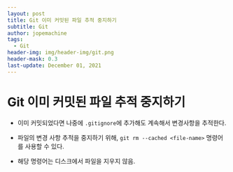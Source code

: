 ```yaml
---
layout: post
title: Git 이미 커밋된 파일 추적 중지하기
subtitle: Git
author: jopemachine
tags:
  - Git
header-img: img/header-img/git.png
header-mask: 0.3
last-update: December 01, 2021
---
```


# Git 이미 커밋된 파일 추적 중지하기

- 이미 커밋되었다면 나중에 `.gitignore`에 추가해도 계속해서 변경사항을 추적한다.

- 파일의 변경 사항 추적을 중지하기 위해, `git rm --cached <file-name>` 명령어를 사용할 수 있다.

- 해당 명령어는 디스크에서 파일을 지우지 않음.